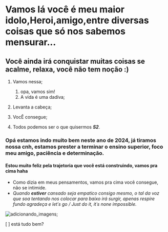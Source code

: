 # Vamos lá você é meu maior idolo,Heroi,amigo,entre diversas coisas que só nos sabemos mensurar...

## Você ainda irá conquistar muitas coisas se acalme, relaxa, você não tem noção :)
1. Vamos nessa;
    1. opa, vamos sim! 
    2. A vida é uma dadiva;

2. Levanta a cabeça;

3. VocÊ consegue;

4. Todos podemos ser o que quisermos _**S2**_.

### Opá estamos indo muito bem neste ano de 2024, já tiramos nossa cnh, estamos prester a terminar o ensino superior, foco meu amigo, paciência e determinação.

#### Estou muito feliz pela trajetoria que você está construindo, vamos pra cima haha

* Como dizia em meus pensamentos, vamos pra cima você consegue, não se intimide.
* _Quando **estiver** cansado seja empatico consigo mesmo, o tal da voz que soa tentando nos colocar para baixo irá surgir, apenas respire fundo agradeça e let´s go / Just do it, it´s none impossible._


![adicionando_imagens](Pictures\chama.jpeg);


[ ] está tudo bem? 

